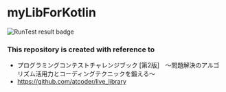 # myLibForKotlin
![RunTest result badge](https://github.com/t-matsumo/myLibForKotlin/workflows/RunTest/badge.svg)
### This repository is created with reference to 
- プログラミングコンテストチャレンジブック [第2版]　～問題解決のアルゴリズム活用力とコーディングテクニックを鍛える～
- https://github.com/atcoder/live_library
